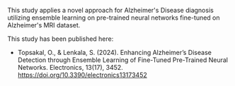 This study applies a novel approach for Alzheimer's Disease diagnosis utilizing ensemble learning on pre-trained neural networks fine-tuned on Alzheimer's MRI dataset.

This study has been published here:

- Topsakal, O., & Lenkala, S. (2024). Enhancing Alzheimer’s Disease Detection through Ensemble Learning of Fine-Tuned Pre-Trained Neural Networks. Electronics, 13(17), 3452. https://doi.org/10.3390/electronics13173452

